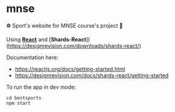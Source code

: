 # mnse
⚽ Sport's website for MNSE course's project 🏀

Using [**React**](https://reactjs.org/) and [**Shards-React**])(https://designrevision.com/downloads/shards-react/)

Documentation here:
* https://reactjs.org/docs/getting-started.html
* https://designrevision.com/docs/shards-react/getting-started

To run the app in dev mode: 
```
cd bestsports
npm start
```